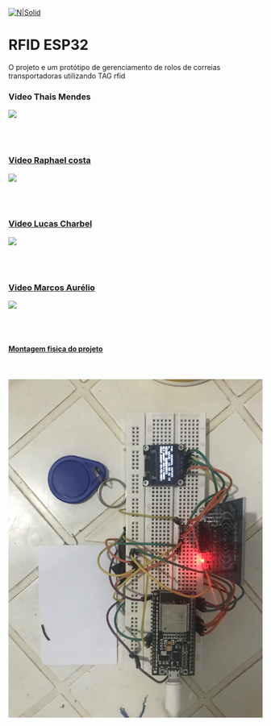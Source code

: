 ﻿
[![N|Solid](https://eventos.ifg.edu.br/semanai2c/wp-content/uploads/sites/7/2016/08/marca-ifg-2015-todas-as-verses.png)](https://www.ifg.edu.br/goiania)

# RFID ESP32
O projeto e um protótipo de gerenciamento de rolos de correias transportadoras utilizando TAG rfid


<p align="center">
<h3>Video Thais Mendes</h3>
  <a href="https://youtu.be/oRABrHBVsa8"><img src="https://youtu.be/oRABrHBVsa8/maxresdefault.jpg">
</p>

 <br/><br/>

<p align="center">
<h3> Video Raphael costa</h3>
  <a href="https://youtu.be/51LYRuZrDiU"><img src="https://youtu.be/51LYRuZrDiU/maxresdefault.jpg">
</p>

 <br/><br/>

<p align="center">
<h3>Video Lucas Charbel </h3>

  <a href="https://www.youtube.com/watch?v=AZpZCUMl85E"><img src="https://www.youtube.com/watch?v=AZpZCUMl85E/maxresdefault.jpg">
</p>

 <br/><br/>

<p align="center">
<h3>Video Marcos Aurélio</h3>

  <a href="https://youtu.be/C6IDo9Y8_m8"><img src="https://youtu.be/C6IDo9Y8_m8/maxresdefault.jpg">
</p>

 <br/><br/>
#### Montagem fisica do projeto
  <br/><br/>
![](https://github.com/thaistsu/RfidEsp32/blob/main/assets/IMG_3996.jpg)
  <br/><br/>
  
